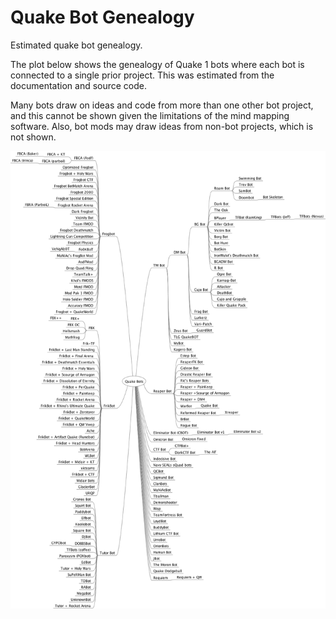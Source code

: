 # Quake Bot Genealogy

Estimated quake bot genealogy.

The plot below shows the genealogy of Quake 1 bots where each bot is connected to a single prior project. This was estimated from the documentation and source code.

Many bots draw on ideas and code from more than one other bot project, and this cannot be shown given the limitations of the mind mapping software. Also, bot mods may draw ideas from non-bot projects, which is not shown.

![Quake Bot Genealogy](research/mindmap/QuakeBots.png)

